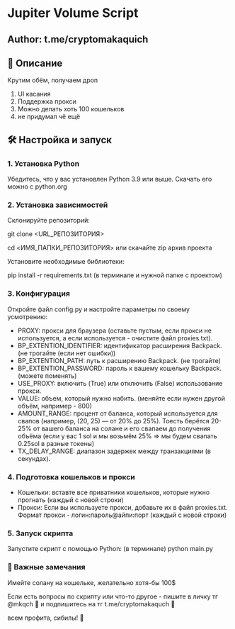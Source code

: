 # Jupiter Volume Script

## Author: t.me/cryptomakaquich

## 📄 Описание
Крутим обём, получаем дроп
1. UI касания
2. Поддержка прокси
3. Можно делать хоть 100 кошельков
4. не придумал чё ещё

## 🛠 Настройка и запуск
### 1. Установка Python
Убедитесь, что у вас установлен Python 3.9 или выше. Скачать его можно с python.org

### 2. Установка зависимостей
Склонируйте репозиторий:

git clone <URL_РЕПОЗИТОРИЯ>

cd <ИМЯ_ПАПКИ_РЕПОЗИТОРИЯ>
или скачайте zip архив проекта

Установите необходимые библиотеки:

pip install -r requirements.txt (в терминале и нужной папке с проектом)

### 3. Конфигурация
Откройте файл config.py и настройте параметры по своему усмотрению:

- PROXY: прокси для браузера (оставьте пустым, если прокси не используется, а если используется - очистите файл proxies.txt).
- BP_EXTENTION_IDENTIFIER: идентификатор расширения Backpack. (не трогайте (если нет ошибки))
- BP_EXTENTION_PATH: путь к расширению Backpack. (не трогайте)
- BP_EXTENTION_PASSWORD: пароль к вашему кошельку Backpack. (можете поменять)
- USE_PROXY: включить (True) или отключить (False) использование прокси.
- VALUE: объем, который нужно набить. (меняйте если нужен другой объём, например - 800)
- AMOUNT_RANGE: процент от баланса, который используется для свапов (например, (20, 25) — от 20% до 25%). Тоесть берётся 20-25% от вашего баланса на солане и его свапаем до получения объёма (если у вас 1 sol и мы возьмём 25% => мы будем свапать 0.25sol в разные токены)
- TX_DELAY_RANGE: диапазон задержек между транзакциями (в секундах).

### 4. Подготовка кошельков и прокси
- Кошельки:
вставте все приватники кошельков, которые нужно прогнать (каждый с новой строки)
- Прокси:
Если вы используете прокси, добавьте их в файл proxies.txt. Формат прокси - логин:пароль@айпи:порт (каждый с новой строки)

### 5. Запуск скрипта
Запустите скрипт с помощью Python: (в терминале)
python main.py

### 📌 Важные замечания
Имейте солану на кошельке, желательно хотя-бы 100$

Если есть вопросы по скрипту или что-то другое - пишите в личку тг @mkqch 
🐒 и подпишитесь на тг t.me/cryptomakaquch 🐒

всем профита, сибилы! 🦍
